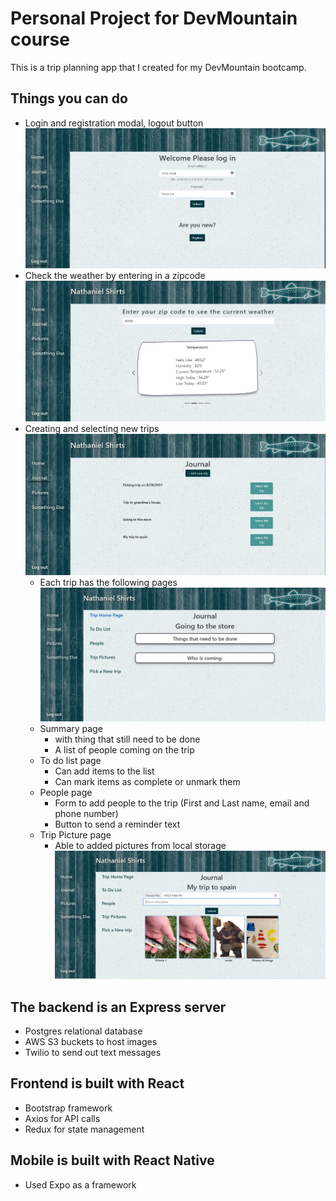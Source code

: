 # Personal Project for DevMountain course

This is a trip planning app that I created for my DevMountain bootcamp.
## Things you can do
- Login and registration modal, logout button
![homepage](https://github.com/Ovorp/personal-project-trip-planner/blob/main/screenshots/home.JPG?raw=true)
- Check the weather by entering in a zipcode
![zicode](https://github.com/Ovorp/personal-project-trip-planner/blob/main/screenshots/zipcode.JPG?raw=true)
- Creating and selecting new trips
![trips](https://github.com/Ovorp/personal-project-trip-planner/blob/main/screenshots/trip.JPG?raw=true)
  - Each trip has the following pages
![summary](https://github.com/Ovorp/personal-project-trip-planner/blob/main/screenshots/summary.JPG?raw=true)
  - Summary page 
    - with thing that still need to be done
    - A list of people coming on the trip
  - To do list page
    - Can add items to the list
    - Can mark items as complete or unmark them
  - People page
    - Form to add people to the trip (First and Last name, email and phone number)
    - Button to send a reminder text 
  - Trip Picture page
    - Able to added pictures from local storage
![summary](https://github.com/Ovorp/personal-project-trip-planner/blob/main/screenshots/pictureslist.JPG?raw=true)

## The backend is an Express server
- Postgres relational database
- AWS S3 buckets to host images
- Twilio to send out text messages

## Frontend is built with React
- Bootstrap framework
- Axios for API calls
- Redux for state management

## Mobile is built with React Native
- Used Expo as a framework

